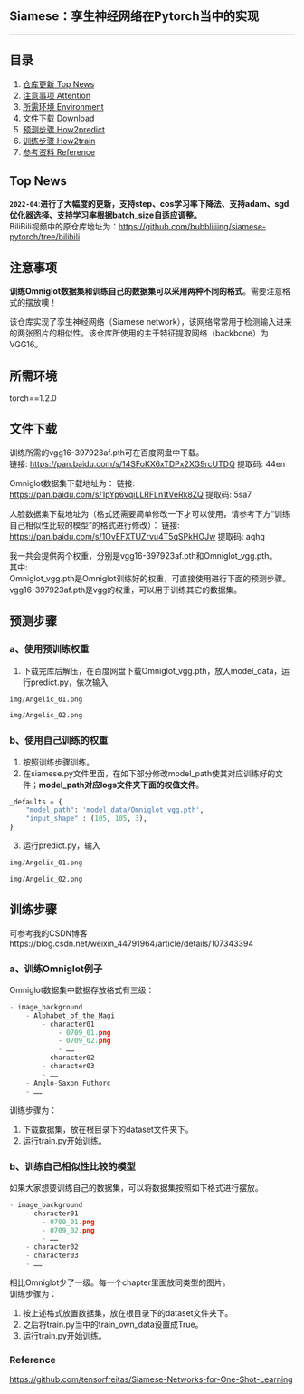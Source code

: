## Siamese：孪生神经网络在Pytorch当中的实现
---

## 目录
1. [仓库更新 Top News](#仓库更新)
2. [注意事项 Attention](#注意事项)
3. [所需环境 Environment](#所需环境)
4. [文件下载 Download](#文件下载)
5. [预测步骤 How2predict](#预测步骤)
6. [训练步骤 How2train](#训练步骤)
7. [参考资料 Reference](#Reference)

## Top News
**`2022-04`**:**进行了大幅度的更新，支持step、cos学习率下降法、支持adam、sgd优化器选择、支持学习率根据batch_size自适应调整。**  
BiliBili视频中的原仓库地址为：https://github.com/bubbliiiing/siamese-pytorch/tree/bilibili

## 注意事项
**训练Omniglot数据集和训练自己的数据集可以采用两种不同的格式**。需要注意格式的摆放噢！  

该仓库实现了孪生神经网络（Siamese network），该网络常常用于检测输入进来的两张图片的相似性。该仓库所使用的主干特征提取网络（backbone）为VGG16。  

## 所需环境
torch==1.2.0

## 文件下载
训练所需的vgg16-397923af.pth可在百度网盘中下载。    
链接: https://pan.baidu.com/s/14SFoKX6xTDPx2XG9rcUTDQ 提取码: 44en  

Omniglot数据集下载地址为：
链接: https://pan.baidu.com/s/1pYp6vqiLLRFLn1tVeRk8ZQ 提取码: 5sa7     

人脸数据集下载地址为（格式还需要简单修改一下才可以使用，请参考下方“训练自己相似性比较的模型”的格式进行修改）：
链接: https://pan.baidu.com/s/1OvEFXTUZrvu4T5qSPkHOJw 提取码: aqhg     

我一共会提供两个权重，分别是vgg16-397923af.pth和Omniglot_vgg.pth。   
其中:  
Omniglot_vgg.pth是Omniglot训练好的权重，可直接使用进行下面的预测步骤。  
vgg16-397923af.pth是vgg的权重，可以用于训练其它的数据集。   

## 预测步骤
### a、使用预训练权重
1. 下载完库后解压，在百度网盘下载Omniglot_vgg.pth，放入model_data，运行predict.py，依次输入    
```python
img/Angelic_01.png
```
```python
img/Angelic_02.png
```  
### b、使用自己训练的权重
1. 按照训练步骤训练。  
2. 在siamese.py文件里面，在如下部分修改model_path使其对应训练好的文件；**model_path对应logs文件夹下面的权值文件**。    
```python
_defaults = {
    "model_path": 'model_data/Omniglot_vgg.pth',
    "input_shape" : (105, 105, 3),
}
```
3. 运行predict.py，输入   
```python
img/Angelic_01.png
```
```python
img/Angelic_02.png
```

## 训练步骤
可参考我的CSDN博客https://blog.csdn.net/weixin_44791964/article/details/107343394
### a、训练Omniglot例子  
Omniglot数据集中数据存放格式有三级：
```python
- image_background
	- Alphabet_of_the_Magi
		- character01
			- 0709_01.png
			- 0709_02.png
			- ……
		- character02
		- character03
		- ……
	- Anglo-Saxon_Futhorc
	- ……
```
训练步骤为：  
1. 下载数据集，放在根目录下的dataset文件夹下。     
2. 运行train.py开始训练。   
### b、训练自己相似性比较的模型
如果大家想要训练自己的数据集，可以将数据集按照如下格式进行摆放。    
```python
- image_background
	- character01
		- 0709_01.png
		- 0709_02.png
		- ……
	- character02
	- character03
	- ……
```
相比Omniglot少了一级。每一个chapter里面放同类型的图片。    
训练步骤为：  
1. 按上述格式放置数据集，放在根目录下的dataset文件夹下。     
2. 之后将train.py当中的train_own_data设置成True。  
3. 运行train.py开始训练。 

### Reference
https://github.com/tensorfreitas/Siamese-Networks-for-One-Shot-Learning
